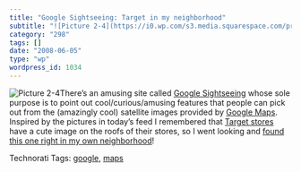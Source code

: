 ```yaml
---
title: "Google Sightseeing: Target in my neighborhood"
subtitle: "![Picture 2-4](https://i0.wp.com/s3.media.squarespace.com/production/1075723/12829350/weblogs/images..."
category: "298"
tags: []
date: "2008-06-05"
type: "wp"
wordpress_id: 1034
---
```

![Picture 2-4](https://i0.wp.com/s3.media.squarespace.com/production/1075723/12829350/weblogs/images/posts/Picture%25202-4.png?resize=420%2C366)There’s an amusing site called [Google Sightseeing](http://www.googlesightseeing.com/) whose sole purpose is to point out cool/curious/amusing features that people can pick out from the (amazingly cool) satellite images provided by [Google Maps](http://maps.google.com/).
Inspired by the pictures in today’s feed I remembered that [Target stores](http://www.target.com/gp/homepage.html/602-6735980-1186251) have a cute image on the roofs of their stores, so I went looking and [found this one right in my own neighborhood](http://maps.google.com/maps?q=02474&ll=42.398932,-71.072949&spn=0.005209,0.007033&t=h&hl=en)!

Technorati Tags: [google](http://technorati.com/tag/google), [maps](http://technorati.com/tag/maps)